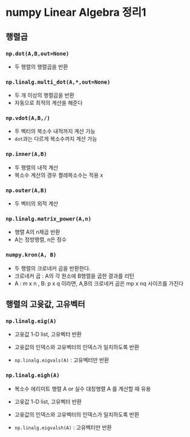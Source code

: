# numpy Linear Algebra 정리1


## 행렬곱
### `np.dot(A,B,out=None) `

- 두 행렬의 행렬곱을 반환




### `np.linalg.multi_dot(A,*,out=None)`

- 두 개 이상의 행렬곱을 반환
- 자동으로 최적의 계산을 해준다



### `np.vdot(A,B,/)`

- 두 벡터의 복소수 내적까지 계산 가능
- `dot`과는 다르게 복소수까지 계산 가능



### `np.inner(A,B)`

- 두 행렬의 내적 계산
- 복소수 계산의 경우 켤레복소수는 적용 x



### `np.outer(A,B)`

- 두 벡터의 외적 계산



### `np.linalg.matrix_power(A,n)`

- 행렬 A의 n제곱 반환
- A는 정방행렬, n은 정수



### `numpy.kron(A, B)`
- 두 행렬의 크로네커 곱을 반환한다.
- 크로네커 곱 : A의 각 원소에 B행렬을 곱한 결과를 리턴
- A : m x n , B: p x q 이라면, A,B의 크로네커 곱은 mp x nq 사이즈를 가진다



## 행렬의 고윳값, 고유벡터
### `np.linalg.eig(A)` 

- 고윳값 1-D list, 고유벡터 반환
- 고윳값의 인덱스와 고유벡터의 인덱스가 일치하도록 반환

- `np.linalg.eigvals(A)` : 고유벡터만 반환



### `np.linalg.eigh(A)` 

- 복소수 에리미트 행렬 A  or 실수 대칭행렬 A 를 계산할 때 유용

- 고윳값 1-D list, 고유벡터 반환
- 고윳값의 인덱스와 고유벡터의 인덱스가 일치하도록 반환

- `np.linalg.eigvalsh(A)` : 고유벡터만 반환
